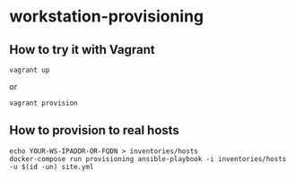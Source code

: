 # workstation-provisioning

## How to try it with Vagrant

```shellsession
vagrant up
```

or

```shellsession
vagrant provision
```

## How to provision to real hosts

```shellsession
echo YOUR-WS-IPADDR-OR-FQDN > inventories/hosts
docker-compose run provisioning ansible-playbook -i inventories/hosts -u $(id -un) site.yml
```
